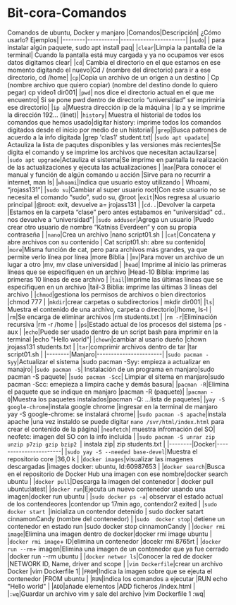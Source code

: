 # Bit-cora-Comandos
Comandos de ubuntu, Docker y manjaro
|Comandos|Descripción| ¿Cómo usarlo? Ejemplos|
|--------|-----------|-----------------------|
|`sudo`| | para instalar algún paquete, sudo apt install paq|
|`clear`|Limpia la pantalla de la terminal| Cuando la pantalla está muy cargada y ya no ocupamos ver esos datos digitamos clear|
|`cd`| Cambia el directorio en el que estamos en ese momento digitando el nuevo|Cd / (nombre del directorio) para ir a ese directorio, cd /home|
|`cp`|Copia un archivo de un origen a un destino | Cp (nombre archivo que quiero copiar) (nombre del destino donde lo quiero pegar) cp video1 dir001|
|`pwd`| nos dice el directorio actual en el que me encuentro| Si se pone pwd dentro de directorio “universidad” se imprimiría ese directorio|
|`ip a`|Muestra dirección ip de la máquina | ip a y se imprime la dirección 192… (linet)|
|`history`| Muestra el historial de todos los comandos que hemos usado|digitar history: imprime todos los comandos digitados desde el inicio por medio de un historial|
|`grep`|Busca patrones de acuerdo a la info digitada |grep 'clas1' student.txt|
|`sudo apt upadate`| Actauliza la lista de paqutes disponibles y las versiones más recientes|Se digita el comando y se imprime los archivos que necesitan actaulizarse|
|`sudo apt upgrade`|Actauliza el sistema|Se imprime en pantalla la realización de las actualizaciones y ejecuta las actualizaciones |
|`man`|Para conocer el manual y función de algún comando u acción |Sirve para no recurrir a internet, man ls|
|`whoami`|Indica que usuario estoy utilizando | Whoami, “jrojass131”|
|`sudo su`|Cambiar al super usuario root|Con este usuario no se necesita el comando “sudo”, sudo su, @root
|`exit`|Nos regresa al usuario principal |@root: exit, devuelve a= jrojass131 |
|`cd..`|Devolver la carpeta |Estamos en la carpeta “clase” pero antes estabamos en "universidad" cd.. nos devuelve a “universidad”|
|`sudo adduser`|Agrega un usuario |Puedo crear otro usuario de nombre “Katniss Everdeen” y con su propia contraseña |
|`nano`|Crea un archivo |nano script01.sh |
|`cat`|Concatena y abre archivos con su contenido | Cat script01.sh: abre su contenido|
|`more`|Misma función de cat, pero para archivos más grandes, ya que permite verlo línea por línea |more Biblia |
|`mv`|Para mover un archivo de un lugar a otro |mv<nombre de archivo><donde queremos moverlo>, mv clase universidad |
|`head`| Imprime al inicio las primeras líneas que se especifiquen en un archivo |Head-10 Biblia: imprime las primeras 10 líneas de ese archivo |
|`tail`|Imprime las últimas líneas que se especifiquen en un archivo |tail-3 Biblia: imprime las últimas 3 líneas del archivo |
|`chmod`|gestiona los permisos de archivos o bien directorios |chmod 777 |
|`mkdir`|crear carpetas o subdirectorios | mkdir dir001|
|`ls`| Muestra el contenido de una archivo, carpeta o directorio|/home, ls-l |
|`rm`|Se encarga de eliminar archivos |rm students.txt |
|`rm -r`|Eliminación recursiva |rm -r /home |
|`ps`|Estado actual de los procesos del sistema |ps -aux |
|`echo`|Puede ser usado dentro de un script bash para imprimir en la terminal |echo "Hello world"|
|`chown`|cambiar al usario dueño |chown jrojass131 students.txt |
|`tar`|comprimir archivos dentro de tar |tar script01.sh |
|--------|Manjaro|-----------------------|
|`sudo pacman -Syy`|Actualizar el sistema |sudo pacman -Syy: empieza a actualizar en manajro|
|`sudo pacman -S`| Instalación de un programa en manjaro|sudo pacman -S paquete|
|`sudo pacman -Scc`| Limpiar el sitema en manjaro|sudo pacman -Scc: emepieza a limpira cache y demás basura|
|`pacman -R`|Elimina el paquete que se indique en manjaro |pacman -R (paquete)|
|`pacman -Q`|Muestra los paquetes instalados|pacman -Q: ...lista de paquetes|
|`yay -S google-chrome`|instala google chrome |ingresar en la terminal de manjaro yay -S google-chrome: se instalará chrome|
|`sudo pacman -S apache`|instala apache |una vez instaldo se puede digitar `nano /svr/html/index.html` para crear el contenido de la página|
|`neofetch`| muestra infromación del SO| neofetc: imagen del SO con la info incluida |
|`sudo pacman -S unrar zip unzip p7zip gzip bzip2 `| instala zip| zip students.txt |
|--------|Docker|-----------------------|
|`sudo yay -S --needed base-devel`|Muestra el repositorio core |36,0 k |
|`docker images`|visualizar las imagenes descargadas |images docker: ubuntu, Id:60987653 |
|`docker search`|Busca en el repositorio de Docker Hub una imagen con ese nombre|docker search ubuntu |
|`docker pull`|Descarga la imagen del contenedor | docker pull ubuntu:latest|
|`docker run`|Ejecuta un nuevo contenedor usando una imagen|docker run ubuntu |
|`sudo docker ps -a`| observar el estado actual de los contendeores |contendor up 17min ago, contendor2 exited |
|`sudo  docker start `|inicializa un contendor detenido | sudo docker satart cinnamonCandy (nombre del contenedor) |
|`sudo  docker stop`| detiene un contenedor en estado run |sudo docker stop cinnamonCandy |
|`docker rmi image`|Elimina una imagen dentro de docker|docker rmi image ubuntu |
|`docker rmi image`+ ID|elimina un contenedor |docekr rmi 8765rt |
|`docker run --rm`+ imagen|Elimina una imagen de un contenedor que ya fue cerrado |docker run --rm ubuntu |
|`docker networ ls`|Conocer la red de docker |NETWORK ID, Name, driver and scope |
|`vim Dockerfile`|crear un archivo Docker |vim Dockerfile 1|
|`FROM`|Indica la imagen sobre que se ejeuta el contenedor |FROM ubuntu |
|`RUN`|indica los comandos a ejecutar |RUN echo "Hello world" |
|`ADD`|añade elementos |ADD ficheros /index.html |
|`:wq`|Guardar un archivo vim y sale del archivo |vim Dockerfile 1 <ctrl o> :wq|

